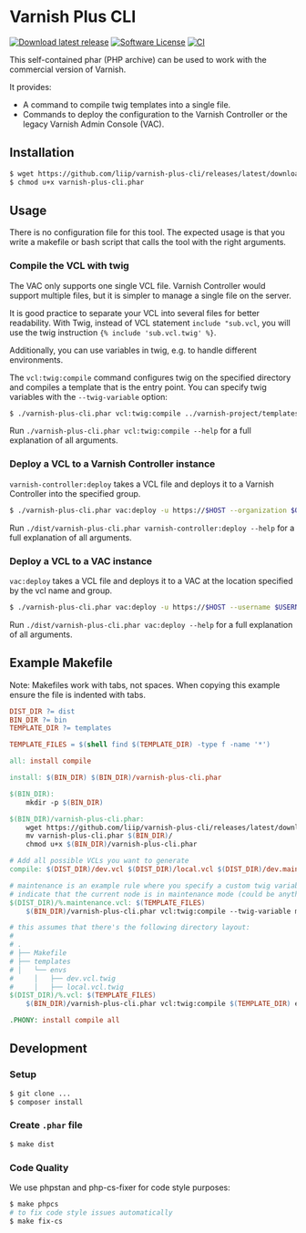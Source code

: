 # Varnish Plus CLI

[![Download latest release](https://img.shields.io/github/tag/liip/varnish-plus-cli.svg?label=release)](https://github.com/liip/varnish-plus-cli/releases/latest/download/varnish-plus-cli.phar)
[![Software License](https://img.shields.io/badge/license-MIT-brightgreen.svg)](LICENSE)
[![CI](https://github.com/liip/varnish-plus-cli/actions/workflows/ci.yaml/badge.svg)](https://github.com/liip/varnish-plus-cli/actions/workflows/ci.yaml)

This self-contained phar (PHP archive) can be used to work with the commercial version of Varnish.

It provides:
* A command to compile twig templates into a single file.
* Commands to deploy the configuration to the Varnish Controller or the legacy Varnish Admin Console (VAC).

## Installation

```bash
$ wget https://github.com/liip/varnish-plus-cli/releases/latest/download/varnish-plus-cli.phar
$ chmod u+x varnish-plus-cli.phar
```

## Usage

There is no configuration file for this tool. The expected usage is that you write a makefile or bash script
that calls the tool with the right arguments.

### Compile the VCL with twig

The VAC only supports one single VCL file. Varnish Controller would support multiple files, but it is simpler to manage
a single file on the server.

It is good practice to separate your VCL into several files for better readability. With Twig, instead of VCL statement
`include "sub.vcl`, you will use the twig instruction `{% include 'sub.vcl.twig' %}`.

Additionally, you can use variables in twig, e.g. to handle different environments.

The `vcl:twig:compile` command configures twig on the specified directory and compiles a template that is the entry
point. You can specify twig variables with the `--twig-variable` option:

```bash
$ ./varnish-plus-cli.phar vcl:twig:compile ../varnish-project/templates envs/local.vcl.twig output.vcl --twig-variable maintenance=1 --twig-variable grace=3600
```

Run `./varnish-plus-cli.phar vcl:twig:compile --help` for a full explanation of all arguments.

### Deploy a VCL to a Varnish Controller instance

`varnish-controller:deploy` takes a VCL file and deploys it to a Varnish Controller into the specified group.

```bash
$ ./varnish-plus-cli.phar vac:deploy -u https://$HOST --organization $ORGANIZATION --username $USERNAME  --password $PASSWORD --vcl-name $VCL_NAME --vcl-group $VCL_GROUP $FILENAME
```

Run `./dist/varnish-plus-cli.phar varnish-controller:deploy --help` for a full explanation of all arguments.

### Deploy a VCL to a VAC instance

`vac:deploy` takes a VCL file and deploys it to a VAC at the location specified by the vcl name and group.

```bash
$ ./varnish-plus-cli.phar vac:deploy -u https://$HOST --username $USERNAME  --password $PASSWORD --vcl-name $VCL_NAME --vcl-group $VCL_GROUP $FILENAME
```

Run `./dist/varnish-plus-cli.phar vac:deploy --help` for a full explanation of all arguments.

## Example Makefile

Note: Makefiles work with tabs, not spaces. When copying this example ensure the file is indented with tabs.

```makefile
DIST_DIR ?= dist
BIN_DIR ?= bin
TEMPLATE_DIR ?= templates

TEMPLATE_FILES = $(shell find $(TEMPLATE_DIR) -type f -name '*')

all: install compile

install: $(BIN_DIR) $(BIN_DIR)/varnish-plus-cli.phar

$(BIN_DIR):
	mkdir -p $(BIN_DIR)

$(BIN_DIR)/varnish-plus-cli.phar:
	wget https://github.com/liip/varnish-plus-cli/releases/latest/download/varnish-plus-cli.phar
	mv varnish-plus-cli.phar $(BIN_DIR)/
	chmod u+x $(BIN_DIR)/varnish-plus-cli.phar

# Add all possible VCLs you want to generate
compile: $(DIST_DIR)/dev.vcl $(DIST_DIR)/local.vcl $(DIST_DIR)/dev.maintenance.vcl

# maintenance is an example rule where you specify a custom twig variable which changes something in the VCL to
# indicate that the current node is in maintenance mode (could be anything, of course).
$(DIST_DIR)/%.maintenance.vcl: $(TEMPLATE_FILES)
	$(BIN_DIR)/varnish-plus-cli.phar vcl:twig:compile --twig-variable maintenance=true $(TEMPLATE_DIR) envs/$*.vcl.twig $@

# this assumes that there's the following directory layout:
#
# .
# ├── Makefile
# ├── templates
# │   └── envs
#     │   ├── dev.vcl.twig
#     │   ├── local.vcl.twig
$(DIST_DIR)/%.vcl: $(TEMPLATE_FILES)
	$(BIN_DIR)/varnish-plus-cli.phar vcl:twig:compile $(TEMPLATE_DIR) envs/$*.vcl.twig $@

.PHONY: install compile all
```

## Development

### Setup

```bash
$ git clone ...
$ composer install
```

### Create `.phar` file

```bash
$ make dist
```

### Code Quality

We use phpstan and php-cs-fixer for code style purposes:

```bash
$ make phpcs
# to fix code style issues automatically
$ make fix-cs
```
